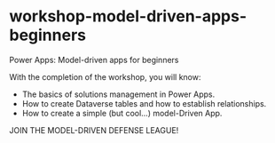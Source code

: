 # workshop-model-driven-apps-beginners

Power Apps: Model-driven apps for beginners

With the completion of the workshop, you will know:

- The basics of solutions management in Power Apps.  
- How to create Dataverse tables and how to establish relationships.  
- How to create a simple (but cool…) model-Driven App.

JOIN THE MODEL-DRIVEN DEFENSE LEAGUE!
